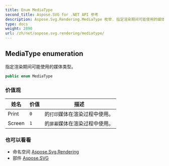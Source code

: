```yaml
---
title: Enum MediaType
second_title: Aspose.SVG for .NET API 参考
description: Aspose.Svg.Rendering.MediaType 枚举. 指定渲染期间可能使用的媒体类型
type: docs
weight: 2890
url: /zh/net/aspose.svg.rendering/mediatype/
---
```

## MediaType enumeration

指定渲染期间可能使用的媒体类型。

```csharp
public enum MediaType
```

### 价值观

| 姓名 | 价值 | 描述 |
| --- | --- | --- |
| Print | `0` | 的`打印`媒体在渲染过程中使用。 |
| Screen | `1` | 的`屏幕`媒体在渲染过程中使用。 |

### 也可以看看

* 命名空间 [Aspose.Svg.Rendering](../../aspose.svg.rendering/)
* 部件 [Aspose.SVG](../../)


